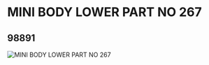 # MINI BODY LOWER PART NO 267
## 98891
![MINI BODY LOWER PART NO 267](https://lc-www-live-s.legocdn.com/media/bricks/5/2/4647760.jpg)